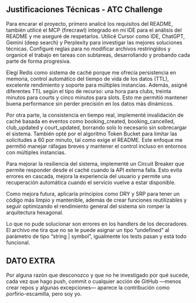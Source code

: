 ## Justificaciones Técnicas - ATC Challenge

Para encarar el proyecto, primero analicé los requisitos del README, también utilicé el MCP (firecrawl) integrado en mi IDE para el análisis del README y me aseguré de respetarlos. Utilicé Cursor como IDE, ChatGPT, Gemini (deep search) y Perplexity para investigar las mejores soluciones técnicas. Configuré reglas para no modificar archivos restringidos y organicé el trabajo en tareas con subtareas, desarrollando y probando cada parte de forma progresiva.

Elegí Redis como sistema de caché porque me ofrecía persistencia en memoria, control automático del tiempo de vida de los datos (TTL), excelente rendimiento y soporte para múltiples instancias. Además, asigné diferentes TTL según el tipo de recurso: una hora para clubs, treinta minutos para courts y cinco minutos para slots. Esto me permitió mantener buena performance sin perder precisión en los datos más dinámicos.

Por otra parte, la consistencia en tiempo real, implementé invalidación de caché basada en eventos como booking_created, booking_cancelled, club_updated y court_updated, borrando solo lo necesario sin sobrecargar el sistema. También opté por el algoritmo Token Bucket para limitar las solicitudes a 60 por minuto, tal como exige el README. Este enfoque me permitió manejar ráfagas breves y mantener el control incluso en entornos con múltiples instancias.

Para mejorar la resiliencia del sistema, implementé un Circuit Breaker que permite responder desde el caché cuando la API externa falla. Esto evita errores en cascada, mejora la experiencia del usuario y permite una recuperación automática cuando el servicio vuelve a estar disponible.

Como mejora futura, aplicaría principios como DRY y SRP para tener un código más limpio y mantenible, además de crear funciones reutilizables y seguir optimizando el rendimiento general del sistema sin romper la arquitectura hexagonal.

Lo que no pude solucionar son errores en los handlers de los decoradores. El archivo me tira que no se le puede asignar un tipo “undefined” al parámetro de tipo “string | symbol”, igualmente los tests pasan y está todo funcional.

## DATO EXTRA

Por alguna razón que desconozco y que no he investigado por qué sucede, cada vez que hago push, commit o cualquier acción de GitHub —menos crear repos y algunas excepciones— aparece la contribución como porfirio-escamilla, pero soy yo.

